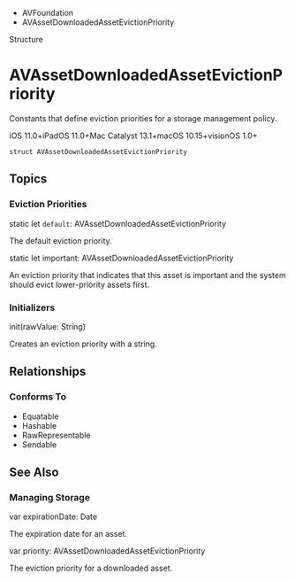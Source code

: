 

- AVFoundation
-  AVAssetDownloadedAssetEvictionPriority 

Structure

# AVAssetDownloadedAssetEvictionPriority

Constants that define eviction priorities for a storage management policy.

iOS 11.0+iPadOS 11.0+Mac Catalyst 13.1+macOS 10.15+visionOS 1.0+

``` source
struct AVAssetDownloadedAssetEvictionPriority
```

## Topics

### Eviction Priorities

static let `default`: AVAssetDownloadedAssetEvictionPriority

The default eviction priority.

static let important: AVAssetDownloadedAssetEvictionPriority

An eviction priority that indicates that this asset is important and the system should evict lower-priority assets first.

### Initializers

init(rawValue: String)

Creates an eviction priority with a string.

## Relationships

### Conforms To

- Equatable
- Hashable
- RawRepresentable
- Sendable

## See Also

### Managing Storage

var expirationDate: Date

The expiration date for an asset.

var priority: AVAssetDownloadedAssetEvictionPriority

The eviction priority for a downloaded asset.

